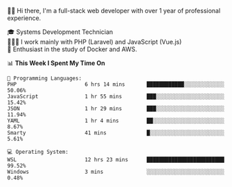 🧑🏻 Hi there, I'm a full-stack web developer with over 1 year of professional experience.

🎓 Systems Development Technician<br/>
🧑🏻‍💻 I work mainly with PHP (Laravel) and JavaScript (Vue.js)<br/>
📘 Enthusiast in the study of Docker and AWS.<br/>

<!--START_SECTION:waka-->
📊 **This Week I Spent My Time On** 

```text
💬 Programming Languages: 
PHP                      6 hrs 14 mins       ████████████░░░░░░░░░░░░░   50.06% 
JavaScript               1 hr 55 mins        ███░░░░░░░░░░░░░░░░░░░░░░   15.42% 
JSON                     1 hr 29 mins        ███░░░░░░░░░░░░░░░░░░░░░░   11.94% 
YAML                     1 hr 4 mins         ██░░░░░░░░░░░░░░░░░░░░░░░   8.67% 
Smarty                   41 mins             █░░░░░░░░░░░░░░░░░░░░░░░░   5.61%

💻 Operating System: 
WSL                      12 hrs 23 mins      █████████████████████████   99.52% 
Windows                  3 mins              ░░░░░░░░░░░░░░░░░░░░░░░░░   0.48%

```


<!--END_SECTION:waka-->
